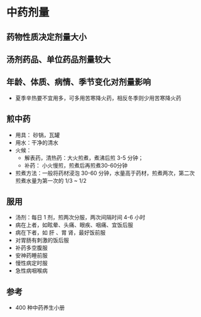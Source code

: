 # 中药剂量

## 药物性质决定剂量大小

## 汤剂药品、单位药品剂量较大

## 年龄、体质、病情、季节变化对剂量影响

- 夏季辛热要不宜用多，可多用苦寒降火药，相反冬季则少用苦寒降火药

## 煎中药

- 用具： 砂锅，瓦罐
- 用水：干净的清水
- 火候： 
  - 解表药，清热药：大火煎煮，煮沸后煎 3-5 分钟；
  - 补药： 小火慢煎，煎煮后再煎煮30-60分钟
- 煎煮方法：一般将药材浸泡 30-60 分钟，水量高于药材，煎煮两次，第二次煎煮水量为第一次的 1/3 ~ 1/2


## 服用

- 汤剂：每日 1 剂，煎两次分服，两次间隔时间 4-6 小时
- 病在上者，如眩晕、头痛、眼疾、咽痛、宜饭后服
- 病在下者，如 肝 、胃 肾，最好饭前服
- 对胃肠有刺激的饭后服
- 补药多空腹服
- 安神药睡前服
- 慢性病定时服
- 急性病咽喉病

## 参考
- 400 种中药养生小册
